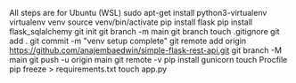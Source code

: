 All steps are for Ubuntu (WSL)
sudo apt-get install python3-virtualenv
virtualenv venv
source venv/bin/activate
pip install flask
pip install flask_sqlalchemy
git init
git branch -m main
git branch
touch .gitignore
git add .
git commit -m "venv setup complete"
git remote add origin https://github.com/anajembaedwin/simple-flask-rest-api.git
git branch -M main
git push -u origin main
git remote -v
pip install gunicorn
touch Procfile
pip freeze > requirements.txt
touch app.py
